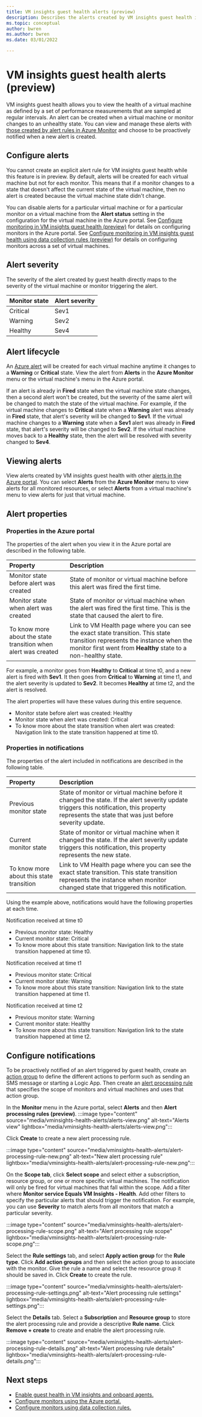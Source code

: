 ```yaml
---
title: VM insights guest health alerts (preview)
description: Describes the alerts created by VM insights guest health including how to enable them and configure notifications.
ms.topic: conceptual
author: bwren
ms.author: bwren
ms.date: 03/01/2022

---
```


# VM insights guest health alerts (preview)
VM insights guest health allows you to view the health of a virtual machine as defined by a set of performance measurements that are sampled at regular intervals. An alert can be created when a virtual machine or monitor changes to an unhealthy state. You can view and manage these alerts with [those created by alert rules in Azure Monitor](../alerts/alerts-overview.md) and choose to be proactively notified when a new alert is created.

## Configure alerts
You cannot create an explicit alert rule for VM insights guest health while this feature is in preview. By default, alerts will be created for each virtual machine but not for each monitor.  This means that if a monitor changes to a state that doesn't affect the current state of the virtual machine, then no alert is created because the virtual machine state didn't change. 

You can disable alerts for a particular virtual machine or for a particular monitor on a virtual machine from the **Alert status** setting in the configuration for the virtual machine in the Azure portal. See [Configure monitoring in VM insights guest health (preview)](vminsights-health-configure.md) for details on configuring monitors in the Azure portal. See [Configure monitoring in VM insights guest health using data collection rules (preview)](vminsights-health-configure-dcr.md) for details on configuring monitors across a set of virtual machines.

## Alert severity
The severity of the alert created by guest health directly maps to the severity of the virtual machine or monitor triggering the alert.

| Monitor state | Alert severity |
|:---|:---|
| Critical | Sev1 |
| Warning  | Sev2 |
| Healthy  | Sev4 |

## Alert lifecycle
An [Azure alert](../alerts/alerts-overview.md) will be created for each virtual machine anytime it changes to a **Warning** or **Critical** state. View the alert from **Alerts** in the **Azure Monitor** menu or the virtual machine's menu in the Azure portal.

If an alert is already in **Fired** state when the virtual machine state changes, then a second alert won't be created, but the severity of the same alert will be changed to match the state of the virtual machine. For example, if the virtual machine changes to **Critical** state when a **Warning** alert was already in **Fired** state, that alert's severity will be changed to **Sev1**. If the virtual machine changes to a **Warning** state when a **Sev1** alert was already in **Fired** state, that alert's severity will be changed to **Sev2**. If the virtual machine moves back to a **Healthy** state, then the alert will be resolved with severity changed to **Sev4**.

## Viewing alerts
View alerts created by VM insights guest health with other [alerts in the Azure portal](../alerts/alerts-overview.md#alerts-experience). You can select **Alerts** from the **Azure Monitor** menu to view alerts for all monitored resources, or select **Alerts** from a virtual machine's menu to view alerts for just that virtual machine.

## Alert properties

### Properties in the Azure portal
The properties of the alert when you view it in the Azure portal are described in the following table.

| Property | Description |
|:---|:---|
| Monitor state before alert was created | State of monitor or virtual machine before this alert was fired the first time. |
| Monitor state when alert was created | State of monitor or virtual machine when the alert was fired the first time. This is the state that caused the alert to fire. |
| To know more about the state transition when alert was created | Link to VM Health page where you can see the exact state transition. This state transition represents the instance when the monitor first went from **Healthy** state to a non-healthy state. |

For example, a monitor goes from **Healthy** to **Critical** at time t0, and a new alert is fired with **Sev1**. It then goes from **Critical** to **Warning** at time t1, and the alert severity is updated to **Sev2**. It becomes **Healthy** at time t2, and the alert is resolved.

The alert properties will have these values during this entire sequence.

- Monitor state before alert was created: Healthy
- Monitor state when alert was created: Critical
- To know more about the state transition when alert was created: Navigation link to the state transition happened at time t0.


### Properties in notifications
The properties of the alert included in notifications are described in the following table.

| Property | Description |
|:---|:---|
| Previous monitor state | State of monitor or virtual machine before it changed the state. If the alert severity update triggers this notification, this property represents the state that was just before severity update. |
| Current monitor state | State of monitor or virtual machine when it changed the state. If the alert severity update triggers this notification, this property represents the new state. |
| To know more about this state transition | Link to VM Health page where you can see the exact state transition. This state transition represents the instance when monitor changed state that triggered this notification. |

Using the example above, notifications would have the following properties at each time.

Notification received at time t0
- Previous monitor state: Healthy
- Current monitor state: Critical
- To know more about this state transition: Navigation link to the state transition happened at time t0.

Notification received at time t1
- Previous monitor state: Critical
- Current monitor state: Warning
- To know more about this state transition: Navigation link to the state transition happened at time t1.

Notification received at time t2
- Previous monitor state: Warning
- Current monitor state: Healthy
- To know more about this state transition: Navigation link to the state transition happened at time t2.

## Configure notifications
To be proactively notified of an alert triggered by guest health, create an [action group](../alerts/action-groups.md) to define the different actions to perform such as sending an SMS message or starting a Logic App. Then create an [alert processing rule](../alerts/alerts-action-rules.md) that specifies the scope of monitors and virtual machines and  uses that action group.

In the **Monitor** menu in the Azure portal, select **Alerts** and then **Alert processing rules (preview)**. 
:::image type="content" source="media/vminsights-health-alerts/alerts-view.png" alt-text="Alerts view" lightbox="media/vminsights-health-alerts/alerts-view.png":::

Click **Create** to create a new alert processing rule. 

:::image type="content" source="media/vminsights-health-alerts/alert-processing-rule-new.png" alt-text="New alert processing rule" lightbox="media/vminsights-health-alerts/alert-processing-rule-new.png":::

On the **Scope tab**, click **Select scope** and select either a subscription, resource group, or one or more specific virtual machines. The notification will only be fired for virtual machines that fall within the scope. Add a filter where **Monitor service Equals VM Insights - Health**. Add other filters to specify the particular alerts that should trigger the notification. For example, you can use **Severity** to match alerts from all monitors that match a particular severity.

:::image type="content" source="media/vminsights-health-alerts/alert-processing-rule-scope.png" alt-text="Alert processing rule scope" lightbox="media/vminsights-health-alerts/alert-processing-rule-scope.png":::

Select the **Rule settings** tab, and select **Apply action group** for the **Rule type**. Click **Add action groups** and then select the action group to associate with the monitor. Give the rule a name and select the resource group it should be saved in. Click **Create** to create the rule.

:::image type="content" source="media/vminsights-health-alerts/alert-processing-rule-settings.png" alt-text="Alert processing rule settings" lightbox="media/vminsights-health-alerts/alert-processing-rule-settings.png":::

Select the **Details** tab. Select a **Subscription** and **Resource group** to store the alert processing rule and provide a descriptive **Rule name**. Click **Remove + create** to create and enable the alert processing rule.

:::image type="content" source="media/vminsights-health-alerts/alert-processing-rule-details.png" alt-text="Alert processing rule details" lightbox="media/vminsights-health-alerts/alert-processing-rule-details.png":::

## Next steps

- [Enable guest health in VM insights and onboard agents.](vminsights-health-enable.md)
- [Configure monitors using the Azure portal.](vminsights-health-configure.md)
- [Configure monitors using data collection rules.](vminsights-health-configure-dcr.md)